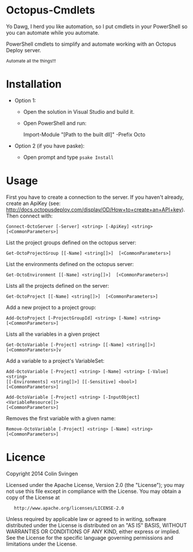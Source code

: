 Octopus-Cmdlets
===============

Yo Dawg, I herd you like automation, so I put cmdlets in your PowerShell so you can automate while you automate.

PowerShell cmdlets to simplify and automate working with an Octopus Deploy server.

<sub>Automate all the things!!!<sub>

Installation
============
* Option 1:
	* Open the solution in Visual Studio and build it.
	* Open PowerShell and run:

		Import-Module "[Path to the built dll]" -Prefix Octo

* Option 2 (if you have paske):	
	* Open prompt and type `psake Install`
	
Usage
=====
First you have to create a connection to the server. If you haven't already, create an ApiKey 
(see: http://docs.octopusdeploy.com/display/OD/How+to+create+an+API+key). Then connect with:

    Connect-OctoServer [-Server] <string> [-ApiKey] <string>  [<CommonParameters>]

List the project groups defined on the octopus server:

	Get-OctoProjectGroup [[-Name] <string[]>]  [<CommonParameters>]

List the environments defined on the octopus server:

    Get-OctoEnvironment [[-Name] <string[]>]  [<CommonParameters>]

Lists all the projects defined on the server:

    Get-OctoProject [[-Name] <string[]>]  [<CommonParameters>]

Add a new project to a project group:

	Add-OctoProject [-ProjectGroupId] <string> [-Name] <string>  [<CommonParameters>]

Lists all the variables in a given project

    Get-OctoVariable [-Project] <string> [[-Name] <string[]>]  [<CommonParameters>]v

Add a variable to a project's VariableSet:

    Add-OctoVariable [-Project] <string> [-Name] <string> [-Value] <string> 
    [[-Environments] <string[]>] [[-Sensitive] <bool>]  [<CommonParameters>]
    
    Add-OctoVariable [-Project] <string> [-InputObject] <VariableResource[]>  
    [<CommonParameters>]

Removes the first variable with a given name:

    Remove-OctoVariable [-Project] <string> [-Name] <string>  [<CommonParameters>]

Licence
=======
Copyright 2014 Colin Svingen

   Licensed under the Apache License, Version 2.0 (the "License");
   you may not use this file except in compliance with the License.
   You may obtain a copy of the License at

       http://www.apache.org/licenses/LICENSE-2.0

   Unless required by applicable law or agreed to in writing, software
   distributed under the License is distributed on an "AS IS" BASIS,
   WITHOUT WARRANTIES OR CONDITIONS OF ANY KIND, either express or implied.
   See the License for the specific language governing permissions and
   limitations under the License.
